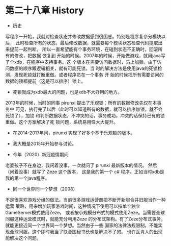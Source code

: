 # 第二十八章 History

* 历史

写程序一开始，我就对检查状态并修改数据感到很困惑。特别是程序复杂分模块以后，
此时检查所有的状态，最后修改数据，就需要每个模块状态检查代码提取出来提前一起判断。
所以一直希望能有个事务环境，在碰到状态不正确时，回滚所有的修改，把数据	恢复到
开始的时候。2007年的时候，开始做游戏，就用java写了个xdb，在程序中支持事务。这
个版本在需要访问数据时，马上加锁。由于访问数据的顺序跟逻辑相关，就有可能死锁。当
时的解决方法是使用java的死锁检测，发现死锁就打断重做。或者程序员在一个事务	开
始的时候把所有需要访问的数据的锁都提前（这是可以排序）锁上。

* 死锁就成为xdb最大的问题，也是xdb不大好用的地方。

2013年的时候，当时的同事 pirunxi 提出了乐观锁：所有的数据修改先仅在本事务中
可见，执行完了以后（此时可以知道所有的数据，就可以排序加锁，就不会死锁了），加锁
和判断数据状态，不冲突的话，事务成功，冲突的话保持已有的锁重做。这个方案解决了死
锁问题，系统易用性大大提升。

* 在2014-2017年间，pirunxi 实现了好多个基于乐观锁的版本。

* 我大概是2015年开始参与讨论。
* 今年（2020）新冠疫情期间

老婆孩子不在身边，我闲着没事。一次就问了 pirunxi 最新版本的情况。
然后（闲着没事）就写了 Zeze 这个版本， 
这是我的第一个 c# 程序。正如当时xdb是我的第一个java程序。

* 同一个世界同一个梦想（2008）

不是很喜欢游戏分组的做法。当前很多游戏运营商把不断开新服合并旧服当作一种运营
策略，用来增加玩家游戏时间，这种情况下使用可以按单个独立GameServer模式使用Zeze，
或者按小规模分布式的模式使用Zeze。当需要全球同服这种运营模式时，就能充分利用Zeze
的分布式架构。有了Zeze分布式事务，就能更接近同一个世界同一个梦想。当然由于一些
国家的法律法规限制，不能实现全球同服。这个即时我当了联合国秘书长也是解决不了的。
也许瓦肯人的出现能解决这个问题。
